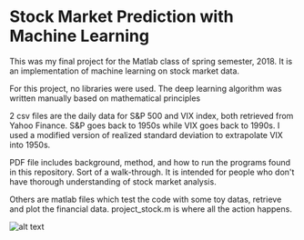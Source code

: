 # Stock Market Prediction with Machine Learning
This was my final project for the Matlab class of spring semester, 2018. It is an implementation of machine learning on stock market data.

For this project, no libraries were used. The deep learning algorithm was written manually based on mathematical principles


2 csv files are the daily data for S&P 500 and VIX index, both retrieved from Yahoo Finance. S&P goes back to 1950s while VIX goes back to 1990s. I used a modified version of realized standard deviation to extrapolate VIX into 1950s.

PDF file includes background, method, and how to run the programs found in this repository. Sort of a walk-through. It is intended for people who don't have thorough understanding of stock market analysis.

Others are matlab files which test the code with some toy datas, retrieve and plot the financial data. project_stock.m is where all the action happens.

![alt text](https://github.com/danyelkoca/matlab-project/blob/master/Figure%2012.png)

